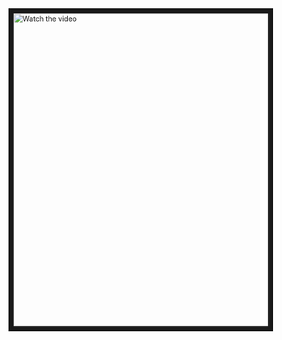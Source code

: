 <a href="https://youtu.be/_Lg5MgR5mOo" target="_blank">
 <img src="https://img.youtube.com/vi/_Lg5MgR5mOo/0.jpg" alt="Watch the video" width="860" height="620" border="10" />
</a>